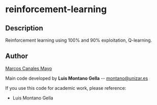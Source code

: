 # reinforcement-learning

## Description

Reinforcement learning using 100% and 90% exploitation, Q-learning.

## Author

[Marcos Canales Mayo](https://github.com/MarcosCM)

Main code developed by **Luis Montano Gella** -- montano@unizar.es

If you use this code for academic work, please reference:
* Luis Montano Gella